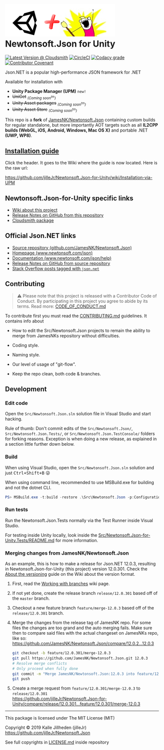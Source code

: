 # ![Logo](Doc/icons/logo-with-unity.png) Newtonsoft.Json for Unity

[![Latest Version @ Cloudsmith](https://api-prd.cloudsmith.io/badges/version/jillejr/newtonsoft-json-for-unity/npm/jillejr.newtonsoft.json-for-unity/latest/x/?render=true&badge_token=gAAAAABeClWC7DvHIyN1IvhxcvGYUIO8CFfs-PsrT973U91i_wmUiuhrzsGZgXqecxQgrEMj4p_-UUUz7XaWjxH3NB8DfA2kkQ%3D%3D)](https://cloudsmith.io/~jillejr/repos/newtonsoft-json-for-unity/packages/detail/npm/jillejr.newtonsoft.json-for-unity/latest/)
[![CircleCI](https://img.shields.io/circleci/build/gh/jilleJr/Newtonsoft.Json-for-Unity/master?logo=circleci&style=flat-square)](https://circleci.com/gh/jilleJr/Newtonsoft.Json-for-Unity)
[![Codacy grade](https://img.shields.io/codacy/grade/f91156e7066c484588f4dba263c8cf45?logo=codacy&style=flat-square)](https://www.codacy.com/manual/jilleJr/Newtonsoft.Json-for-Unity?utm_source=github.com&utm_medium=referral&utm_content=jilleJr/Newtonsoft.Json-for-Unity&utm_campaign=Badge_Grade)
[![Contributor Covenant](https://img.shields.io/badge/Contributor%20Covenant-v2.0%20adopted-ff69b4.svg?style=flat-square)](/CODE_OF_CONDUCT.md)

Json.<i></i>NET is a popular high-performance JSON framework for .NET

Available for installation with

- **Unity Package Manager (UPM)** `new!`
- ~~UniGet~~ <sub>_(Coming soon<sup>tm</sup>)_</sub>
- ~~Unity Asset packages~~ <sub>_(Coming soon<sup>tm</sup>)_</sub>
- ~~Unity Asset Store~~ <sub>_(Coming soon<sup>tm</sup>)_</sub>

This repo is a **fork** of [JamesNK/Newtonsoft.Json][newtonsoft.json.git]
containing custom builds for regular standalone, but more importantly AOT
targets such as all **IL2CPP builds (WebGL, iOS, Android, Windows, Mac OS X)**
and portable .NET **(UWP, WP8)**.

## [Installation guide](https://github.com/jilleJr/Newtonsoft.Json-for-Unity/wiki/Installation-via-UPM)

Click the header. It goes to the Wiki where the guide is now located. Here is
the raw url:

<https://github.com/jilleJr/Newtonsoft.Json-for-Unity/wiki/Installation-via-UPM>

## Newtonsoft.Json-for-Unity specific links

- [Wiki about this project](https://github.com/jilleJr/Newtonsoft.Json-for-Unity/wiki)
- [Release Notes on GitHub from this repository](https://github.com/jilleJr/Newtonsoft.Json-for-Unity/releases)
- [Cloudsmith package](https://cloudsmith.io/~jillejr/repos/newtonsoft-json-for-unity/packages/detail/npm/jillejr.newtonsoft.json-for-unity/latest/)

## Official Json.<i></i>NET links

- [Source repository (github.com/JamesNK/Newtonsoft.Json)](https://github.com/JamesNK/Newtonsoft.Json)
- [Homepage (www.newtonsoft.com/json)](https://www.newtonsoft.com/json)
- [Documentation (www.newtonsoft.com/json/help)](https://www.newtonsoft.com/json/help)
- [Release Notes on GitHub from source repository](https://github.com/JamesNK/Newtonsoft.Json/releases)
- [Stack Overflow posts tagged with `json.net`](https://stackoverflow.com/questions/tagged/json.net)

## Contributing

> ⚠ Please note that this project is released with a Contributor Code of
> Conduct. By participating in this project you agree to abide by its terms.
> Read more: [CODE_OF_CONDUCT.md](/CODE_OF_CONDUCT.md)

To contribute first you must read the [CONTRIBUTING.md](/CONTRIBUTING.md)
guidelines. It contains info about

- How to edit the Src/Newtonsoft.Json projects to remain the ability to merge
  from JamesNKs repository without difficulties.

- Coding style.

- Naming style.

- Our level of usage of "git-flow".

- Keep the repo clean, both code & branches.

## Development

### Edit code

Open the `Src/Newtonsoft.Json.sln` solution file in Visual Studio and start
hacking.

Rule of thumb: Don't commit edits of the `Src/Newtonsoft.Json/`,
`Src/Newtonsoft.Json.Tests/`, or `Src/Newtonsoft.Json.TestConsole/` folders
for forking reasons. Exception is when doing a new release, as explained in
a section little further down below.

### Build

When using Visual Studio, open the `Src/Newtonsoft.Json.sln` solution and just
<kbd>Ctrl+Shift+B</kbd> 😜

When using command line, recommended to use MSBuild.exe for building and not the
dotnet CLI.

```powershell
PS> MSBuild.exe -t:build -restore .\Src\Newtonsoft.Json -p:Configuration=Debug
```

### Run tests

Run the Newtonsoft.Json.Tests normally via the Test Runner inside Visual Studio.

For testing inside Unity locally, look inside the
[Src/Newtonsoft.Json-for-Unity.Tests/README.md](/Src/Newtonsoft.Json-for-Unity.Tests/README.md)
for more information.

### Merging changes from JamesNK/Newtonsoft.Json

As an example, this is how to make a release for Json.<i></i>NET 12.0.3,
resulting in Newtonsoft.Json-for-Unity (this project) version 12.0.301. Check
the [About the versioning](https://github.com/jilleJr/Newtonsoft.Json-for-Unity/wiki/About-the-versioning)
guide on the Wiki about the version format.

1. First, read the [Working with branches][wiki-workingwithbranches] wiki page.

2. If not yet done, create the release branch `release/12.0.301` based off of
   the `master` branch.

3. Checkout a new feature branch `feature/merge-12.0.3` based off of the
   `release/12.0.301` branch.

4. Merge the changes from the release tag of JamesNK repo.
   For some files the changes are too grand and the auto merging fails.
   Make sure then to compare said files with the actual changeset on JamesNKs
   repo, like so: <https://github.com/JamesNK/Newtonsoft.Json/compare/12.0.2...12.0.3>

    ```bash
    git checkout -b feature/12.0.301/merge-12.0.3
    git pull https://github.com/JamesNK/Newtonsoft.Json.git 12.0.3
    # Resolve merge conflicts
    # Only proceed when fully done
    git commit -m "Merge JamesNK/Newtonsoft.Json:12.0.3 into feature/12.0.301/merge-12.0.3"
    git push
    ```

5. Create a merge request from `feature/12.0.301/merge-12.0.3` to `release/12.0.301`  
   <https://github.com/jilleJr/Newtonsoft.Json-for-Unity/compare/release/12.0.301...feature/12.0.301/merge-12.0.3>

---

This package is licensed under The MIT License (MIT)

Copyright &copy; 2019 Kalle Jillheden (jilleJr)  
<https://github.com/jilleJr/Newtonsoft.Json>

See full copyrights in [LICENSE.md][license.md] inside repository

[license.md]: https://github.com/jilleJr/Newtonsoft.Json-for-Unity/blob/master/LICENSE.md
[newtonsoft.json.git]: https://github.com/JamesNK/Newtonsoft.Json
[wiki-workingwithbranches]: https://github.com/jilleJr/Newtonsoft.Json-for-Unity/wiki/Working-with-branches
